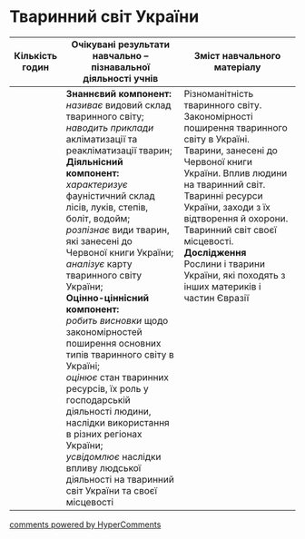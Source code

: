 <div id="hypercomments_widget" class="js-hypercomments-widget invisible"></div>

# Тваринний світ України

<table>
  <tr>
    <td width="10%" align="center"><b>Кількість годин</b></td>  
    <td width="45%" align="center"><b>Очікувані  результати  навчально – пізнавальної  діяльності  учнів</b></td>
    <td width="45%" align="center"><b>Зміст навчального матеріалу</b></td>
  </tr>
<tbody>
  <tr>
<td width="10%" style="vertical-align:top !important;"></td>
    <td width="45%" style="vertical-align:top !important;">
    <b>Знаннєвий компонент:</b><br>
    <i>називає</i> видовий склад тваринного світу;<br>
    <i>наводить приклади</i> акліматизації та реакліматизації тварин; <br>
    <b>Діяльнісний компонент:</b><br>
    <i>характеризує</i> фауністичний склад лісів, луків, степів, боліт, водойм; <br>
    <i>розпізнає</i> види  тварин, які занесені до Червоної книги України; <br>
    <i>аналізує</i> карту тваринного світу України;<br>
    <b>Оцінно-ціннісний компонент:</b><br>
    <i>робить висновки</i> щодо закономірностей поширення основних типів тваринного світу в Україні;<br>
    <i>оцінює</i> стан тваринних ресурсів, їх роль у господарській діяльності людини,  наслідки використання  в різних регіонах України;</br>
    <i>усвідомлює</i> наслідки впливу людської діяльності на тваринний світ України та своєї місцевості<br>
    </td>
    <td width="45%" style="vertical-align:top !important;">
    Різноманітність тваринного світу.   Закономірності поширення тваринного світу в Україні. Тварини, занесені до Червоної книги України. Вплив людини на тваринний світ. Тваринні ресурси України, заходи з  їх відтворення й охорони. Тваринний світ своєї місцевості. <br>
    <b>Дослідження</b> <br> 
    Рослини і тварини України, які походять з інших материків і частин Євразії
    </td>
  </tr>
</tbody>
</table>

<div class="js-hypercomments-container">
<a href="http://hypercomments.com" class="hc-link" title="comments widget">comments powered by HyperComments</a>
</div>